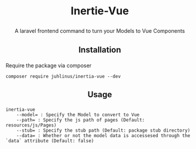 # <p align="center">Inertie-Vue</p>

<p align="center">A laravel frontend command to turn your Models to Vue Components</p>

## <p align="center">Installation</p>

Require the package via composer

`composer require juhlinus/inertia-vue --dev`

## <p align="center">Usage</p>

```
inertia-vue
    --model= : Specify the Model to convert to Vue
    --path= : Specify the js path of pages (Default: resources/js/Pages)
    --stub= : Specify the stub path (Default: package stub directory)
    --data= : Whether or not the model data is accessesed through the `data` attribute (Default: false)
```